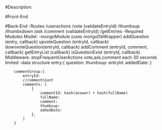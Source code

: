 #Description:
	
#Front-End

#Back-End
	-Routes
		/useractions
			/vote (validateEntryId)
				/thumbsup
				/thumbsdown
			/ask
			/comment (validateEntryId)
			/getEntries
	-Required Modules
		Model:
			-mongoModule (uses mongoDbWrapper)
				addQuestion		(entry, callback)
				upvoteQuestion	(entryId, callback)
				downvoteQuestion(entryId, callback)
				addComment		(entryId, comment, callback)
				getEntryList	(callback)
				isQuestionExist	(entryId, callback)
		Middleware:
			stopFrequentUserActions
				vote,ask,comment each 30 seconds limited
	-data structure
		entry:{
			question:
			thumbsup:
			entryId:
			addedDate:
		}
		
		commentGroup:{
			entryId: 
			//commentCount
			comments: [
				{
					commentId: hash(answer) + hash(fullName)
					fullName:
					comment:
					thumbsup:
					addedDate:
				},
			]
		}